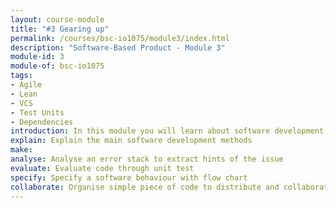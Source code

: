 ```yaml
---
layout: course-module
title: "#3 Gearing up"
permalink: /courses/bsc-io1075/module3/index.html
description: "Software-Based Product - Module 3"
module-id: 3
module-of: bsc-io1075
tags:
- Agile
- Lean
- VCS
- Test Units
- Dependencies
introduction: In this module you will learn about software development methods such as Agile and Lean. You will test the behaviour of lamp shaped in the previous module to ensure its correctness. Then, you will use tools such as dependency managers and version control sytems to organise your code and collaborate.
explain: Explain the main software development methods
make:
analyse: Analyse an error stack to extract hints of the issue
evaluate: Evaluate code through unit test
specify: Specify a software behaviour with flow chart
collaborate: Organise simple piece of code to distribute and collaborate
---
```

